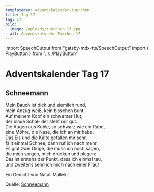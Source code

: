 ```yaml
---
templateKey: adventskalender-tuerchen
title: Tag 17
tag: 17
bild:
  image: /uploads/tuerchen_17.jpg
  alt: Adventskalender Türchen 17
---
```


import SpeechOutput from "gatsby-mdx-tts/SpeechOutput"
import { PlayButton } from "../../PlayButton"

<SpeechOutput id="adventskalender-tag-17" customPlayButton={PlayButton}>

# Adventskalender Tag 17

## Schneemann

Mein Bauch ist dick und ziemlich rund,  
mein Anzug weiß, kein bisschen bunt.   
 Auf meinem Kopf ein schwarzer Hut,  
der blaue Schal- der steht mir gut.   
 Die Augen aus Kohle, so schwarz wie ein Rabe,  
eine Möhre, die Nase, die ich an mir habe.   
 Das Eis und die Kälte gefallen mir sehr,  
fällt einmal Schnee, dann ruf ich nach mehr.   
 Es gibt zwei Dinge, die muss ich noch sagen,  
die mich sorgen, mich drücken und plagen:  
Das ist erstens der Punkt, dass ich einmal tau,   
und zweitens sehn ich mich nach einer Frau!

Ein Gedicht von Natali Mallek.

Quelle: [Schneemann](https://mal-alt-werden.de/schneemann-ein-wintergedicht/)

</SpeechOutput>

